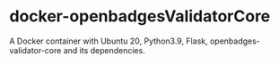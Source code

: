 # docker-openbadgesValidatorCore
A Docker container with Ubuntu 20, Python3.9, Flask, openbadges-validator-core and its dependencies.
